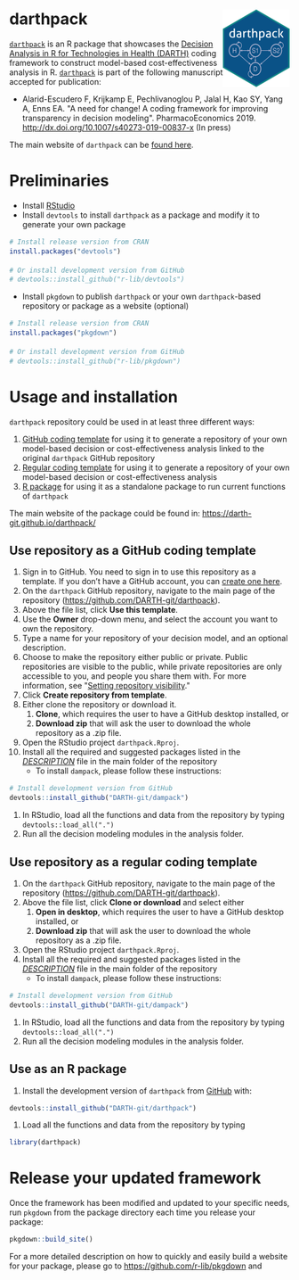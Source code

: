 
<!-- README.md is generated from README.Rmd. Please edit that file -->
darthpack <img src='man/figures/logo.png' align="right" height="139" />
=======================================================================

<!-- <img src="docs/figs/under_const.jpeg" align="center" alt="" width="360" /> -->
[`darthpack`](https://github.com/DARTH-git/darthpack) is an R package that showcases the [Decision Analysis in R for Technologies in Health (DARTH)](https://darthworkgroup.com) coding framework to construct model-based cost-effectiveness analysis in R. [`darthpack`](https://github.com/DARTH-git/darthpack) is part of the following manuscript accepted for publication:

-   Alarid-Escudero F, Krijkamp E, Pechlivanoglou P, Jalal H, Kao SY, Yang A, Enns EA. "A need for change! A coding framework for improving transparency in decision modeling". PharmacoEconomics 2019. <http://dx.doi.org/10.1007/s40273-019-00837-x> (In press)

The main website of `darthpack` can be [found here](https://darth-git.github.io/darthpack/).

Preliminaries
=============

-   Install [RStudio](https://www.rstudio.com/products/rstudio/download/)
-   Install `devtools` to install `darthpack` as a package and modify it to generate your own package

``` r
# Install release version from CRAN
install.packages("devtools")

# Or install development version from GitHub
# devtools::install_github("r-lib/devtools")
```

-   Install `pkgdown` to publish `darthpack` or your own `darthpack`-based repository or package as a website (optional)

``` r
# Install release version from CRAN
install.packages("pkgdown")

# Or install development version from GitHub
# devtools::install_github("r-lib/pkgdown")
```

Usage and installation
======================

`darthpack` repository could be used in at least three different ways:

1.  [GitHub coding template](#use-repository-as-a-github-coding-template) for using it to generate a repository of your own model-based decision or cost-effectiveness analysis linked to the original `darthpack` GitHub repository
2.  [Regular coding template](#use-repository-as-a-regular-coding-template) for using it to generate a repository of your own model-based decision or cost-effectiveness analysis
3.  [R package](#use-as-an-r-package) for using it as a standalone package to run current functions of `darthpack`

The main website of the package could be found in: <https://darth-git.github.io/darthpack/>

Use repository as a GitHub coding template
------------------------------------------

1.  Sign in to GitHub. You need to sign in to use this repository as a template. If you don’t have a GitHub account, you can [create one here](https://github.com/join).
2.  On the `darthpack` GitHub repository, navigate to the main page of the repository (<https://github.com/DARTH-git/darthpack>).
3.  Above the file list, click **Use this template**.
4.  Use the **Owner** drop-down menu, and select the account you want to own the repository.
5.  Type a name for your repository of your decision model, and an optional description.
6.  Choose to make the repository either public or private. Public repositories are visible to the public, while private repositories are only accessible to you, and people you share them with. For more information, see "[Setting repository visibility](https://help.github.com/en/articles/setting-repository-visibility)."
7.  Click **Create repository from template**.
8.  Either clone the repository or download it.
    1.  **Clone**, which requires the user to have a GitHub desktop installed, or
    2.  **Download zip** that will ask the user to download the whole repository as a .zip file.
9.  Open the RStudio project `darthpack.Rproj`.
10. Install all the required and suggested packages listed in the [*DESCRIPTION*](https://github.com/DARTH-git/darthpack/blob/master/DESCRIPTION) file in the main folder of the repository
    -   To install `dampack`, please follow these instructions:

``` r
# Install development version from GitHub
devtools::install_github("DARTH-git/dampack")
```

1.  In RStudio, load all the functions and data from the repository by typing `devtools::load_all(".")`
2.  Run all the decision modeling modules in the analysis folder.

Use repository as a regular coding template
-------------------------------------------

1.  On the `darthpack` GitHub repository, navigate to the main page of the repository (<https://github.com/DARTH-git/darthpack>).
2.  Above the file list, click **Clone or download** and select either
    1.  **Open in desktop**, which requires the user to have a GitHub desktop installed, or
    2.  **Download zip** that will ask the user to download the whole repository as a .zip file.
3.  Open the RStudio project `darthpack.Rproj`.
4.  Install all the required and suggested packages listed in the [*DESCRIPTION*](https://github.com/DARTH-git/darthpack/blob/master/DESCRIPTION) file in the main folder of the repository
    -   To install `dampack`, please follow these instructions:

``` r
# Install development version from GitHub
devtools::install_github("DARTH-git/dampack")
```

1.  In RStudio, load all the functions and data from the repository by typing `devtools::load_all(".")`
2.  Run all the decision modeling modules in the analysis folder.

Use as an R package
-------------------

1.  Install the development version of `darthpack` from [GitHub](https://github.com) with:

``` r
devtools::install_github("DARTH-git/darthpack")
```

1.  Load all the functions and data from the repository by typing

``` r
library(darthpack)
```

Release your updated framework
==============================

Once the framework has been modified and updated to your specific needs, run `pkgdown` from the package directory each time you release your package:

``` r
pkgdown::build_site()
```

For a more detailed description on how to quickly and easily build a website for your package, please go to <https://github.com/r-lib/pkgdown> and
